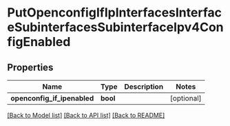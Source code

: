 # PutOpenconfigIfIpInterfacesInterfaceSubinterfacesSubinterfaceIpv4ConfigEnabled

## Properties
Name | Type | Description | Notes
------------ | ------------- | ------------- | -------------
**openconfig_if_ipenabled** | **bool** |  | [optional] 

[[Back to Model list]](../README.md#documentation-for-models) [[Back to API list]](../README.md#documentation-for-api-endpoints) [[Back to README]](../README.md)


